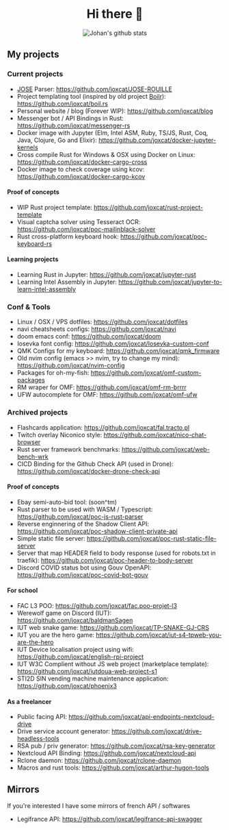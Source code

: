 <div align="center">
  
# Hi there 👋

![Johan's github stats](https://github-readme-stats.vercel.app/api?username=joxcat&count_private=true&show_icons=true&theme=buefy)

</div>

## My projects

### Current projects
- [JOSE](https://github.com/mathis-chapuis/JOSE) Parser: https://github.com/joxcat/JOSE-ROUILLE
- Project templating tool (inspired by old project [Boilr](https://github.com/tmrts/boilr)): https://github.com/joxcat/boil.rs
- Personal website / blog (Forever WIP): https://github.com/joxcat/blog
- Messenger bot / API Bindings in Rust: https://github.com/joxcat/messenger-rs
- Docker image with Jupyter (Elm, Intel ASM, Ruby, TS/JS, Rust, Coq, Java, Clojure, Go and Elixir): https://github.com/joxcat/docker-jupyter-kernels
- Cross compile Rust for Windows & OSX using Docker on Linux: https://github.com/joxcat/docker-cargo-cross
- Docker image to check coverage using kcov: https://github.com/joxcat/docker-cargo-kcov

#### Proof of concepts
- WIP Rust project template: https://github.com/joxcat/rust-project-template
- Visual captcha solver using Tesseract OCR: https://github.com/joxcat/poc-mailinblack-solver
- Rust cross-platform keyboard hook: https://github.com/joxcat/poc-keyboard-rs

#### Learning projects
- Learning Rust in Jupyter: https://github.com/joxcat/jupyter-rust
- Learning Intel Assembly in Jupyter: https://github.com/joxcat/jupyter-to-learn-intel-assembly

### Conf & Tools
- Linux / OSX / VPS dotfiles: https://github.com/joxcat/dotfiles
- navi cheatsheets configs: https://github.com/joxcat/navi
- doom emacs conf: https://github.com/joxcat/doom
- Iosevka font config: https://github.com/joxcat/Iosevka-custom-conf
- QMK Configs for my keyboard: https://github.com/joxcat/qmk_firmware
- Old nvim config (emacs >> nvim, try to change my mind): https://github.com/joxcat/nvim-config
- Packages for oh-my-fish: https://github.com/joxcat/omf-custom-packages
- RM wraper for OMF: https://github.com/joxcat/omf-rm-brrrr
- UFW autocomplete for OMF: https://github.com/joxcat/omf-ufw

### Archived projects
- Flashcards application: https://github.com/joxcat/fal.tracto.pl
- Twitch overlay Niconico style: https://github.com/joxcat/nico-chat-browser
- Rust server framework benchmarks: https://github.com/joxcat/web-bench-wrk
- CICD Binding for the Github Check API (used in Drone): https://github.com/joxcat/docker-drone-check-api

#### Proof of concepts
- Ebay semi-auto-bid tool: (soon^tm)
- Rust parser to be used with WASM / Typescript: https://github.com/joxcat/poc-js-rust-parser
- Reverse enginnering of the Shadow Client API: https://github.com/joxcat/poc-shadow-client-private-api
- Simple static file server: https://github.com/joxcat/poc-rust-static-file-server
- Server that map HEADER field to body response (used for robots.txt in traefik): https://github.com/joxcat/poc-header-to-body-server
- Discord COVID status bot using Gouv OpenAPI: https://github.com/joxcat/poc-covid-bot-gouv

#### For school
- FAC L3 POO: https://github.com/joxcat/fac.poo-projet-l3
- Werewolf game on Discord (IUT): https://github.com/joxcat/baldmanSagen
- IUT web snake game: https://github.com/joxcat/TP-SNAKE-GJ-CRS
- IUT you are the hero game: https://github.com/joxcat/iut-s4-tpweb-you-are-the-hero
- IUT Device localisation project using wifi: https://github.com/joxcat/english-rpi-project
- IUT W3C Complient without JS web project (marketplace template): https://github.com/joxcat/iutdoua-web-project-s1
- STI2D SIN vending machine maintenance application: https://github.com/joxcat/phoenix3

#### As a freelancer
- Public facing API: https://github.com/joxcat/api-endpoints-nextcloud-drive
- Drive service account generator: https://github.com/joxcat/drive-headless-tools
- RSA pub / priv generator: https://github.com/joxcat/rsa-key-generator
- Nextcloud API Binding: https://github.com/joxcat/nextcloud-api
- Rclone daemon: https://github.com/joxcat/rclone-daemon
- Macros and rust tools: https://github.com/joxcat/arthur-hugon-tools

## Mirrors
If you're interested I have some mirrors of french API / softwares
<!-- - StopCovid App: https://github.com/joxcat/stopcovid-mirror -->
- Legifrance API: https://github.com/joxcat/legifrance-api-swagger

<!--
**joxcat/joxcat** is a ✨ _special_ ✨ repository because its `README.md` (this file) appears on your GitHub profile.

Here are some ideas to get you started:

- 🔭 I’m currently working on ...
- 🌱 I’m currently learning ...
- 👯 I’m looking to collaborate on ...
- 🤔 I’m looking for help with ...
- 💬 Ask me about ...
- 📫 How to reach me: ...
- 😄 Pronouns: ...
- ⚡ Fun fact: ...
-->
